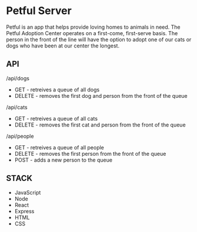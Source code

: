 # Petful Server

Petful is an app that helps provide loving homes to animals in need. The Petful Adoption Center operates on a first-come, first-serve basis. The person in the front of the line will have the option to adopt one of our cats or dogs who have been at our center the longest. 

## API

/api/dogs
- GET - retreives a queue of all dogs
- DELETE - removes the first dog and person from the front of the queue

/api/cats
- GET - retreives a queue of all cats
- DELETE - removes the first cat and person from the front of the queue

/api/people
- GET - retreives a queue of all people
- DELETE - removes the first person from the front of the queue
- POST - adds a new person to the queue

## STACK

* JavaScript
* Node
* React
* Express
* HTML
* CSS
